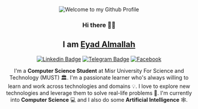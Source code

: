 <div align="center">
  <img src="https://media2.giphy.com/media/qgQUggAC3Pfv687qPC/giphy.gif?cid=ecf05e47tlgu6ruohynph3m6pcgukzjqzvkdx6s05bvslib7&rid=giphy.gif&ct=g" style="max-width: 50%;" alt="Welcome to my Github Profile" />

### Hi there 👋🏻
## I am [Eyad Almallah](https://github.com/vSkipv)
[![Linkedin Badge](https://img.shields.io/badge/-LinkedIn-0e76a8?style=flat-square&logo=Linkedin&logoColor=white)](https://www.linkedin.com/in/eyad-almallah-a7188b233/)
[![Telegram Badge](https://img.shields.io/badge/-Telegram-0088cc?style=flat-square&logo=Telegram&logoColor=white)](https://t.me/EyadAlmallah)
[![Facebook](https://img.shields.io/badge/Facebook-%231877F2.svg?style=for-the-square&logo=Facebook&logoColor=white)](https://www.facebook.com/eyad.almallah99)




I'm a **Computer Science Student** at Misr University For Science and Technology (MUST) 🏛. I'm a passionate learner who's always willing to learn and work across technologies and domains 💡. I love to explore new technologies and leverage them to solve real-life problems 🔭. I'm currently into **Computer Science** 💻 and I also do some **Artificial Intelligence** 🕸️.
